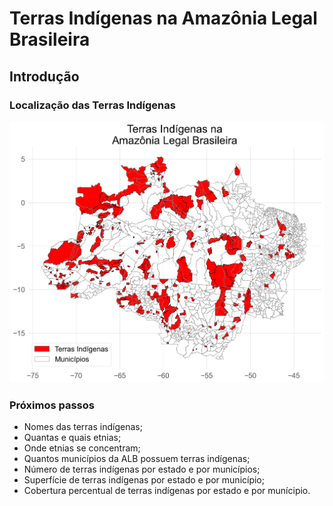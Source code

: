 # Terras Indígenas na Amazônia Legal Brasileira

## Introdução

### Localização das Terras Indígenas

![mapa](./images/ti_alb.png)

### Próximos passos

- Nomes das terras indígenas;
- Quantas e quais etnias;
- Onde etnias se concentram;
- Quantos municípios da ALB possuem terras indígenas;
- Número de terras indígenas por estado e por municípios;
- Superfície de terras indígenas por estado e por município;
- Cobertura percentual de terras indígenas por estado e por munícipio.